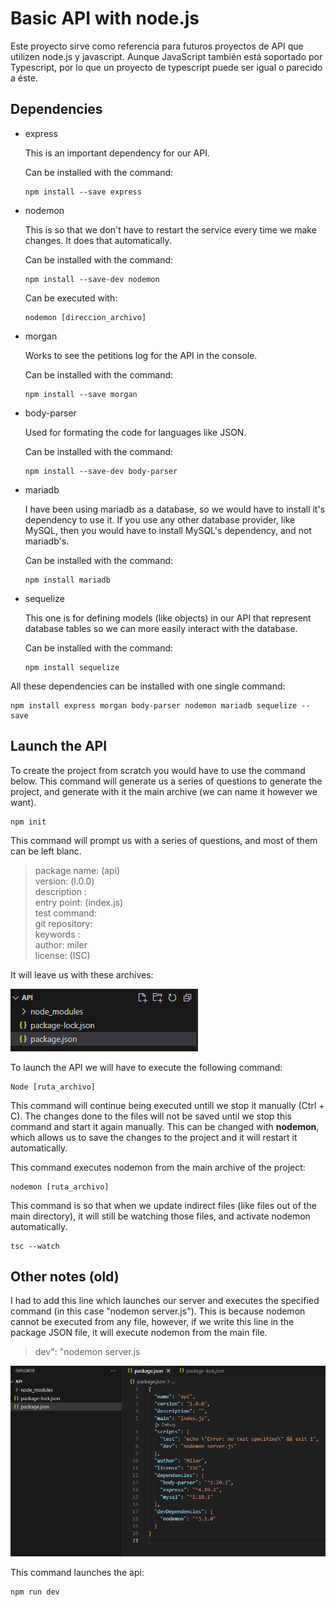 # Basic API with node.js
Este proyecto sirve como referencia para futuros proyectos de API que utilizen node.js y javascript. Aunque JavaScript también está soportado por Typescript, por lo que un proyecto de typescript puede ser igual o parecido a éste.


## Dependencies

- express 

    This is an important dependency for our API.

    Can be installed with the command:
    ```
    npm install --save express
    ```

- nodemon 

    This is so that we don't have to restart the service every time we make changes. It does that automatically.

    Can be installed with the command:
    ```
    npm install --save-dev nodemon
    ```

    Can be executed with:
    ```
    nodemon [direccion_archivo]
    ```

- morgan 

    Works to see the petitions log for the API in the console.

    Can be installed with the command:
    ```
    npm install --save morgan
    ```

- body-parser 

    Used for formating the code for languages like JSON.

    Can be installed with the command:
    ```
    npm install --save-dev body-parser
    ```

- mariadb 

    I have been using mariadb as a database, so we would have to install it's dependency to use it.
    If you use any other database provider, like MySQL, then you would have to install MySQL's dependency, and not mariadb's.

    Can be installed with the command:
    ```
    npm install mariadb
    ```
- sequelize

    This one is for defining models (like objects) in our API that represent database tables so we can more easily interact with the database.

    Can be installed with the command:

    ```
    npm install sequelize
    ```

 
All these dependencies can be installed with one single command:

```
npm install express morgan body-parser nodemon mariadb sequelize --save
```

 

 

## Launch the API

To create the project from scratch you would have to use the command below. This command will generate us a series of questions to generate the project,
and generate with it the main archive (we can name it however we want).
 
```
npm init
``` 

This command will prompt us with a series of questions, and most of them can be left blanc. 

>package name: (api)  
>version: (l.0.0)  
>description :  
>entry point: (index.js)  
>test command:  
>git repository:  
>keywords :  
>author: miler  
>license: (ISC)  


It will leave us with these archives:

![](README_images/archivos.png)



To launch the API we will have to execute the following command:

 
```
Node [ruta_archivo]
```

 
This command will continue being executed untill we stop it manually (Ctrl + C). The changes done to the files will not be saved until we stop this command and start it again manually. This can be changed with **nodemon**, which allows us to save the changes to the project and it will restart it automatically.

This command executes nodemon from the main archive of the project:
```
nodemon [ruta_archivo] 
```


This command is so that when we update indirect files (like files out of the main directory), it will still be watching those files, and activate nodemon automatically.
 
```
tsc --watch 
```
 


## Other notes (old)

I had to add this line which launches our server and executes the specified command (in this case "nodemon server.js"). This is because nodemon cannot be executed from any file, however, if we write this line in the package JSON file, it will execute nodemon from the main file.

>dev": "nodemon server.js

![](./README_images/packageJson.png)


This command launches the api:

```
npm run dev
```
